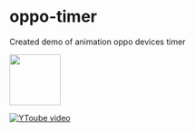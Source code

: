 # oppo-timer

Created demo of animation oppo devices timer  

<img src="https://upload.wikimedia.org/wikipedia/commons/0/0a/OPPO_LOGO_2019.svg" width=90 height=90/>

[![YToube video](https://www.youtube.com/watch?v=8ScvbtuoERQ)](https://www.youtube.com/watch?v=8ScvbtuoERQ)
